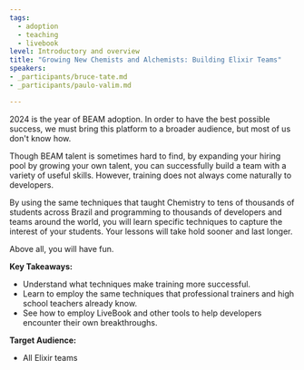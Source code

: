 ```yaml
---
tags:
  - adoption
  - teaching
  - livebook
level: Introductory and overview
title: "Growing New Chemists and Alchemists: Building Elixir Teams"
speakers:
- _participants/bruce-tate.md
- _participants/paulo-valim.md

---
```

2024 is the year of BEAM adoption. In order to have the best possible success, we must bring this platform to a broader audience, but most of us don't know how.

Though BEAM talent is sometimes hard to find, by expanding your hiring pool by growing your own talent, you can successfully build a team with a variety of useful skills. However, training does not always come naturally to developers.

By using the same techniques that taught Chemistry to tens of thousands of students across Brazil and programming to thousands of developers and teams around the world, you will learn specific techniques to capture the interest of your students. Your lessons will take hold sooner and last longer.

Above all, you will have fun. 

**Key Takeaways:**
* Understand what techniques make training more successful.
* Learn to employ the same techniques that professional trainers and high school teachers already know. 
* See how to employ LiveBook and other tools to help developers encounter their own breakthroughs. 

**Target Audience:**
- All Elixir teams


